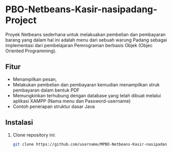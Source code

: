 # PBO-Netbeans-Kasir-nasipadang-Project
Proyek Netbeans sederhana untuk melakuakan pembelian dan pembayaran barang yang dalam hal ini adalah menu dari sebuah warung Padang sebagai implementasi dari pembelajaran Pemrograman berbasis Objek (Objec Oriented Programming).

## Fitur
- Menampilkan pesan,
- Melakukan pembelian dan pembayaran kemudian menampilkan struk pembayaran dalam bentuk PDF
- Memungkinkan terhubung dengan database yang telah dibuat melalui aplikasi XAMPP (Nama menu dan Password-username)
- Contoh penerapan struktur dasar Java

## Instalasi
1. Clone repository ini:
   ```bash
   git clone https://github.com/username/MPBO-Netbeans-Kasir-nasipadang-Project.git
